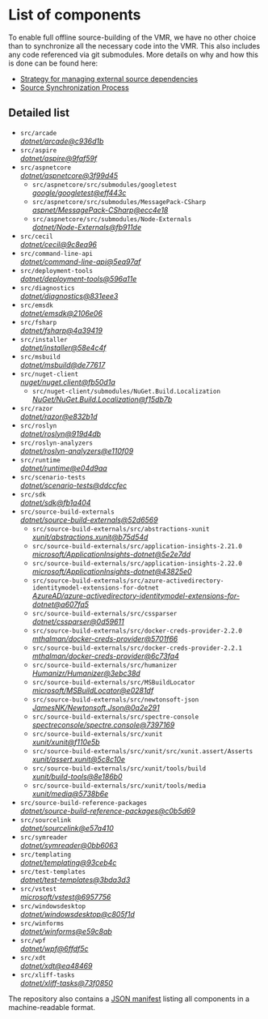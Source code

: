 ﻿# List of components

To enable full offline source-building of the VMR, we have no other choice than to synchronize all the necessary code into the VMR. This also includes any code referenced via git submodules. More details on why and how this is done can be found here:
- [Strategy for managing external source dependencies](src/arcade/Documentation/UnifiedBuild/VMR-Strategy-For-External-Source.md)
- [Source Synchronization Process](src/arcade/Documentation/UnifiedBuild/VMR-Design-And-Operation.md#source-synchronization-process)

## Detailed list

<!-- component list beginning -->
- `src/arcade`  
*[dotnet/arcade@c936d1b](https://github.com/dotnet/arcade/tree/c936d1bc358744730613d8ce54bc3e0294e5ea56)*
- `src/aspire`  
*[dotnet/aspire@9faf59f](https://github.com/dotnet/aspire/tree/9faf59f870abdeb427c51c1380fce84d8163f2f0)*
- `src/aspnetcore`  
*[dotnet/aspnetcore@3f99d45](https://github.com/dotnet/aspnetcore/tree/3f99d45b0b7d8f0427a3d98acc63098694613362)*
    - `src/aspnetcore/src/submodules/googletest`  
    *[google/googletest@eff443c](https://github.com/google/googletest/tree/eff443c6ef5eb6ab598bfaae27f9427fdb4f6af7)*
    - `src/aspnetcore/src/submodules/MessagePack-CSharp`  
    *[aspnet/MessagePack-CSharp@ecc4e18](https://github.com/aspnet/MessagePack-CSharp/tree/ecc4e18ad7a0c7db51cd7e3d2997a291ed01444d)*
    - `src/aspnetcore/src/submodules/Node-Externals`  
    *[dotnet/Node-Externals@fb911de](https://github.com/dotnet/Node-Externals/tree/fb911deddbaf7367146718374a403d393571f18a)*
- `src/cecil`  
*[dotnet/cecil@9c8ea96](https://github.com/dotnet/cecil/tree/9c8ea966df62f764523b51772763e74e71040a92)*
- `src/command-line-api`  
*[dotnet/command-line-api@5ea97af](https://github.com/dotnet/command-line-api/tree/5ea97af07263ea3ef68a18557c8aa3f7e3200bda)*
- `src/deployment-tools`  
*[dotnet/deployment-tools@596a11e](https://github.com/dotnet/deployment-tools/tree/596a11e185d2274531fe57a2c9e03bbe4f23064d)*
- `src/diagnostics`  
*[dotnet/diagnostics@831eee3](https://github.com/dotnet/diagnostics/tree/831eee3a9e69dd886fa190a9914a7f66260c653a)*
- `src/emsdk`  
*[dotnet/emsdk@2106e06](https://github.com/dotnet/emsdk/tree/2106e0604f52119b7d49577476ece7d51a23a40d)*
- `src/fsharp`  
*[dotnet/fsharp@4a39419](https://github.com/dotnet/fsharp/tree/4a394198efadc455334ae272954ece372aea4de2)*
- `src/installer`  
*[dotnet/installer@58e4c4f](https://github.com/dotnet/installer/tree/58e4c4f2e4fc66597ebf4ff54809dc88f286e217)*
- `src/msbuild`  
*[dotnet/msbuild@de77617](https://github.com/dotnet/msbuild/tree/de776177f6d540e656e6b0c6d5bb07f2ff518c19)*
- `src/nuget-client`  
*[nuget/nuget.client@fb50d1a](https://github.com/nuget/nuget.client/tree/fb50d1a45ed10b39b5f335bc3a4bdcaea9b951cf)*
    - `src/nuget-client/submodules/NuGet.Build.Localization`  
    *[NuGet/NuGet.Build.Localization@f15db7b](https://github.com/NuGet/NuGet.Build.Localization/tree/f15db7b7c6f5affbea268632ef8333d2687c8031)*
- `src/razor`  
*[dotnet/razor@e832b1d](https://github.com/dotnet/razor/tree/e832b1d125c2d73f7ea7e17b81c0cb4a622257a9)*
- `src/roslyn`  
*[dotnet/roslyn@919d4db](https://github.com/dotnet/roslyn/tree/919d4dbfb0dffb35a702417e28ceea652d248bc6)*
- `src/roslyn-analyzers`  
*[dotnet/roslyn-analyzers@e110f09](https://github.com/dotnet/roslyn-analyzers/tree/e110f0980519ea7b4cb7d50cb4dd030e83721bab)*
- `src/runtime`  
*[dotnet/runtime@e04d9aa](https://github.com/dotnet/runtime/tree/e04d9aa773e18b4946e0dce27a8877828c73d226)*
- `src/scenario-tests`  
*[dotnet/scenario-tests@ddccfec](https://github.com/dotnet/scenario-tests/tree/ddccfec3ccd631fb8341c8b6e4e422e8cb339aa5)*
- `src/sdk`  
*[dotnet/sdk@fb1a404](https://github.com/dotnet/sdk/tree/fb1a4042c0389c83d6aba60f9bae7f40911c298f)*
- `src/source-build-externals`  
*[dotnet/source-build-externals@52d6569](https://github.com/dotnet/source-build-externals/tree/52d6569d44f86b5d442017f4a9eb3cda4c766afb)*
    - `src/source-build-externals/src/abstractions-xunit`  
    *[xunit/abstractions.xunit@b75d54d](https://github.com/xunit/abstractions.xunit/tree/b75d54d73b141709f805c2001b16f3dd4d71539d)*
    - `src/source-build-externals/src/application-insights-2.21.0`  
    *[microsoft/ApplicationInsights-dotnet@5e2e7dd](https://github.com/microsoft/ApplicationInsights-dotnet/tree/5e2e7ddda961ec0e16a75b1ae0a37f6a13c777f5)*
    - `src/source-build-externals/src/application-insights-2.22.0`  
    *[microsoft/ApplicationInsights-dotnet@43825e0](https://github.com/microsoft/ApplicationInsights-dotnet/tree/43825e06a22cdfb702fc199a7ba99a7d541d48c6)*
    - `src/source-build-externals/src/azure-activedirectory-identitymodel-extensions-for-dotnet`  
    *[AzureAD/azure-activedirectory-identitymodel-extensions-for-dotnet@a607fa5](https://github.com/AzureAD/azure-activedirectory-identitymodel-extensions-for-dotnet/tree/a607fa5e0005a6178cf1d2fed4fa0f8179cdb186)*
    - `src/source-build-externals/src/cssparser`  
    *[dotnet/cssparser@0d59611](https://github.com/dotnet/cssparser/tree/0d59611784841735a7778a67aa6e9d8d000c861f)*
    - `src/source-build-externals/src/docker-creds-provider-2.2.0`  
    *[mthalman/docker-creds-provider@5701f66](https://github.com/mthalman/docker-creds-provider/tree/5701f6667c1fbd805684857baaa860383bbdfed7)*
    - `src/source-build-externals/src/docker-creds-provider-2.2.1`  
    *[mthalman/docker-creds-provider@6c73fa4](https://github.com/mthalman/docker-creds-provider/tree/6c73fa4784795ae07f49305a057abf5c473d2adb)*
    - `src/source-build-externals/src/humanizer`  
    *[Humanizr/Humanizer@3ebc38d](https://github.com/Humanizr/Humanizer/tree/3ebc38de585fc641a04b0e78ed69468453b0f8a1)*
    - `src/source-build-externals/src/MSBuildLocator`  
    *[microsoft/MSBuildLocator@e0281df](https://github.com/microsoft/MSBuildLocator/tree/e0281df33274ac3c3e22acc9b07dcb4b31d57dc0)*
    - `src/source-build-externals/src/newtonsoft-json`  
    *[JamesNK/Newtonsoft.Json@0a2e291](https://github.com/JamesNK/Newtonsoft.Json/tree/0a2e291c0d9c0c7675d445703e51750363a549ef)*
    - `src/source-build-externals/src/spectre-console`  
    *[spectreconsole/spectre.console@7397169](https://github.com/spectreconsole/spectre.console/tree/7397169a2757dc3657598bdea4ac222c0f283425)*
    - `src/source-build-externals/src/xunit`  
    *[xunit/xunit@f110e5b](https://github.com/xunit/xunit/tree/f110e5bee5dfd4c08339587c9c3df9292fcb597c)*
    - `src/source-build-externals/src/xunit/src/xunit.assert/Asserts`  
    *[xunit/assert.xunit@5c8c10e](https://github.com/xunit/assert.xunit/tree/5c8c10e085eb42f39f2fe0b40c94bf56649eb0a4)*
    - `src/source-build-externals/src/xunit/tools/build`  
    *[xunit/build-tools@8e186b0](https://github.com/xunit/build-tools/tree/8e186b0f8e398796e75453f3f18952b06d29fdfd)*
    - `src/source-build-externals/src/xunit/tools/media`  
    *[xunit/media@5738b6e](https://github.com/xunit/media/tree/5738b6e86f08e0389c4392b939c20e3eca2d9822)*
- `src/source-build-reference-packages`  
*[dotnet/source-build-reference-packages@c0b5d69](https://github.com/dotnet/source-build-reference-packages/tree/c0b5d69a1a1513528c77fffff708c7502d57c35c)*
- `src/sourcelink`  
*[dotnet/sourcelink@e57a410](https://github.com/dotnet/sourcelink/tree/e57a410525da38cf4f8012246b3b89117ecbd5d4)*
- `src/symreader`  
*[dotnet/symreader@0bb6063](https://github.com/dotnet/symreader/tree/0bb6063675fd0c8c60b6aa8f9e67cc15c81979d2)*
- `src/templating`  
*[dotnet/templating@93ceb4c](https://github.com/dotnet/templating/tree/93ceb4c974a00962833569f9849d0f022c7b8f1c)*
- `src/test-templates`  
*[dotnet/test-templates@3bda3d3](https://github.com/dotnet/test-templates/tree/3bda3d335edaf10ef6c5bc93c06c8c57db5ee9c4)*
- `src/vstest`  
*[microsoft/vstest@6957756](https://github.com/microsoft/vstest/tree/6957756d70d6ade74e239a38ad709db5cb39fe0d)*
- `src/windowsdesktop`  
*[dotnet/windowsdesktop@c805f1d](https://github.com/dotnet/windowsdesktop/tree/c805f1d0fd42909046af661edb02bcf1428ff304)*
- `src/winforms`  
*[dotnet/winforms@e59c8ab](https://github.com/dotnet/winforms/tree/e59c8abcf6e29b8b99a2efefec4133b1f94559af)*
- `src/wpf`  
*[dotnet/wpf@6ffdf5c](https://github.com/dotnet/wpf/tree/6ffdf5ca7bdc28496c8b5533277705fba66483f4)*
- `src/xdt`  
*[dotnet/xdt@ea48469](https://github.com/dotnet/xdt/tree/ea48469ba1215ec764ceba3df6f0b13b465c68ad)*
- `src/xliff-tasks`  
*[dotnet/xliff-tasks@73f0850](https://github.com/dotnet/xliff-tasks/tree/73f0850939d96131c28cf6ea6ee5aacb4da0083a)*
<!-- component list end -->

The repository also contains a [JSON manifest](https://github.com/dotnet/dotnet/blob/main/src/source-manifest.json) listing all components in a machine-readable format.
